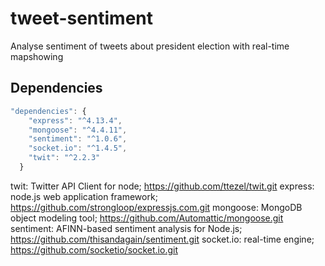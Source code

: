 # tweet-sentiment

Analyse sentiment of tweets about president election with real-time mapshowing

## Dependencies

```js
"dependencies": {
    "express": "^4.13.4",
    "mongoose": "^4.4.11",
    "sentiment": "^1.0.6",
    "socket.io": "^1.4.5",
    "twit": "^2.2.3"
  }
```

twit: Twitter API Client for node;                      https://github.com/ttezel/twit.git
express: node.js web application framework;             https://github.com/strongloop/expressjs.com.git
mongoose: MongoDB object modeling tool;                 https://github.com/Automattic/mongoose.git
sentiment: AFINN-based sentiment analysis for Node.js;  https://github.com/thisandagain/sentiment.git
socket.io: real-time engine;                            https://github.com/socketio/socket.io.git
